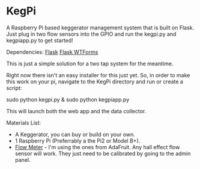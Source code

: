 # KegPi
A Raspberry Pi based keggerator management system that is built on Flask. Just plug in two flow sensors into the GPIO and run the kegpi.py and kegpiapp.py to get started!

Dependencies:
[Flask](https://github.com/mitsuhiko/flask)
[Flask WTForms](https://github.com/lepture/flask-wtf)

This is just a simple solution for a two tap system for the meantime.

Right now there isn't an easy installer for this just yet. So, in order to make this work on your pi, navigate to the KegPi directory and run or create a script:

sudo python kegpi.py & sudo python kegpiapp.py

This will launch both the web app and the data collector.

Materials List:

* A Keggerator, you can buy or build on your own.
* 1 Raspberry Pi (Preferrably a the Pi2 or Model B+).
* [Flow Meter](https://www.adafruit.com/products/828) - I'm using the ones from AdaFruit. Any hall effect flow sensor will work. They just need to be calibrated by going to the admin panel.